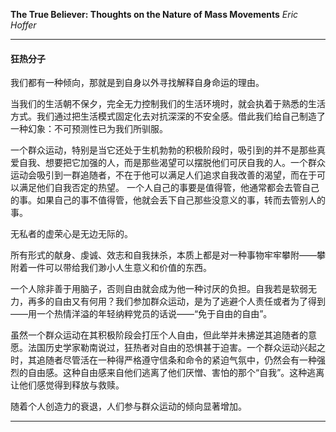 
**The True Believer: Thoughts on the Nature of Mass Movements** _Eric Hoffer_

___

#### 狂热分子

我们都有一种倾向，那就是到自身以外寻找解释自身命运的理由。

当我们的生活朝不保夕，完全无力控制我们的生活环境时，就会执着于熟悉的生活方式。我们通过把生活模式固定化去对抗深深的不安全感。借此我们给自己制造了一种幻象：不可预测性已为我们所驯服。

一个群众运动，特别是当它还处于生机勃勃的积极阶段时，吸引到的并不是那些真爱自我、想要把它加强的人，而是那些渴望可以摆脱他们可厌自我的人。一个群众运动会吸引到一群追随者，不在于他可以满足人们追求自我改善的渴望，而在于可以满足他们自我否定的热望。 
一个人自己的事要是值得管，他通常都会去管自己的事。如果自己的事不值得管，他就会丢下自己那些没意义的事，转而去管别人的事。 

无私者的虚荣心是无边无际的。 

所有形式的献身、虔诚、效志和自我抹杀，本质上都是对一种事物牢牢攀附——攀附着一件可以带给我们渺小人生意义和价值的东西。 

一个人除非善于用脑子，否则自由就会成为他一种讨厌的负担。自我若是软弱无力，再多的自由又有何用？我们参加群众运动，是为了逃避个人责任或者为了得到——用一个热情洋溢的年轻纳粹党员的话说——“免于自由的自由”。 

虽然一个群众运动在其积极阶段会打压个人自由，但此举并未拂逆其追随者的意愿。法国历史学家勒南说过，狂热者对自由的恐惧甚于迫害。一个群众运动兴起之时，其追随者尽管活在一种得严格遵守信条和命令的紧迫气氛中，仍然会有一种强烈的自由感。这种自由感来自他们逃离了他们厌憎、害怕的那个“自我”。这种逃离让他们感觉得到释放与救赎。 

随着个人创造力的衰退，人们参与群众运动的倾向显著增加。
___
